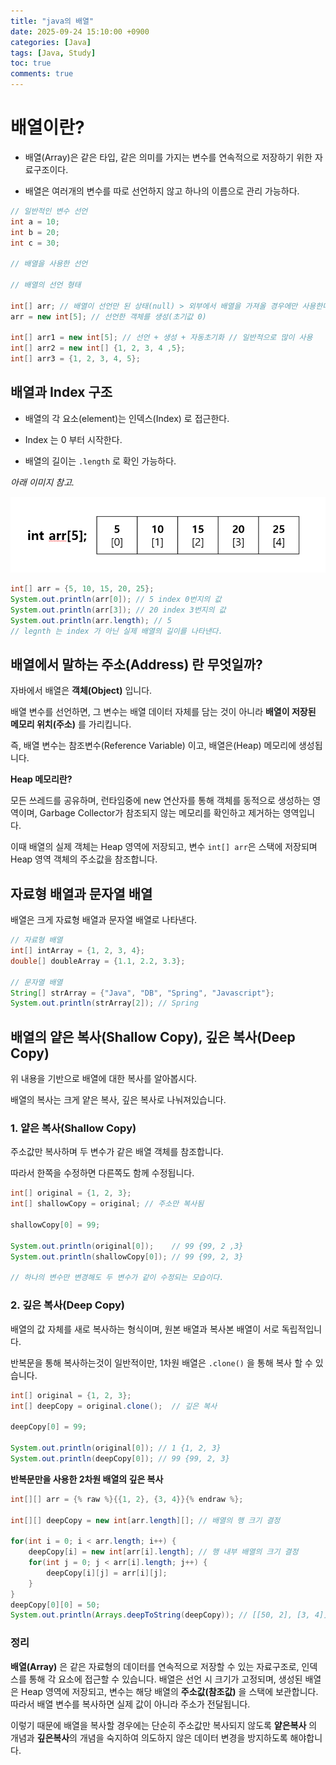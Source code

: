```yaml
---
title: "java의 배열"
date: 2025-09-24 15:10:00 +0900
categories: [Java]
tags: [Java, Study]
toc: true
comments: true
---
```


# 배열이란?
* 배열(Array)은 같은 타입, 같은 의미를 가지는 변수를 연속적으로 저장하기 위한 자료구조이다.

* 배열은 여러개의 변수를 따로 선언하지 않고 하나의 이름으로 관리 가능하다.

```java
// 일반적인 변수 선언
int a = 10;
int b = 20;
int c = 30;

// 배열을 사용한 선언

// 배열의 선언 형태

int[] arr; // 배열이 선언만 된 상태(null) > 외부에서 배열을 가져올 경우에만 사용한다.
arr = new int[5]; // 선언한 객체를 생성(초기값 0)

int[] arr1 = new int[5]; // 선언 + 생성 + 자동초기화 // 일반적으로 많이 사용
int[] arr2 = new int[] {1, 2, 3, 4 ,5};
int[] arr3 = {1, 2, 3, 4, 5};

```

## 배열과 Index 구조
* 배열의 각 요소(element)는 인덱스(Index) 로 접근한다.

* Index 는 0 부터 시작한다.

* 배열의 길이는 `.length` 로 확인 가능하다.

*아래 이미지 참고.*

<img src="/assets/img/java/javaArrayIndex.png" alt="Java인덱스" width="600"/>

```java
int[] arr = {5, 10, 15, 20, 25};
System.out.println(arr[0]); // 5 index 0번지의 값
System.out.println(arr[3]); // 20 index 3번지의 값
System.out.println(arr.length); // 5
// legnth 는 index 가 아닌 실제 배열의 길이를 나타낸다.

```

## 배열에서 말하는 주소(Address) 란 무엇일까?
자바에서 배열은 **객체(Object)** 입니다.

배열 변수를 선언하면, 그 변수는 배열 데이터 자체를 담는 것이 아니라 **배열이 저장된 메모리 위치(주소)** 를 가리킵니다.

즉, 배열 변수는 참조변수(Reference Variable) 이고, 배열은(Heap) 메모리에 생성됩니다.

**Heap 메모리란?**

모든 쓰레드를 공유하며, 런타임중에 new 연산자를 통해 객체를 동적으로 생성하는 영역이며, Garbage Collector가 참조되지 않는 메모리를 확인하고 제거하는 영역입니다.

이때 배열의 실제 객체는 Heap 영역에 저장되고, 변수 `int[] arr`은 스택에 저장되며 Heap 영역 객체의 주소값을 참조합니다.

## 자료형 배열과 문자열 배열
배열은 크게 자료형 배열과 문자열 배열로 나타낸다.

```java
// 자료형 배열
int[] intArray = {1, 2, 3, 4};
double[] doubleArray = {1.1, 2.2, 3.3};

// 문자열 배열
String[] strArray = {"Java", "DB", "Spring", "Javascript"};
System.out.println(strArray[2]); // Spring

```

## 배열의 얕은 복사(Shallow Copy), 깊은 복사(Deep Copy)
위 내용을 기반으로 배열에 대한 복사를 알아봅시다.

배열의 복사는 크게 얕은 복사, 깊은 복사로 나눠져있습니다.

### 1. 얕은 복사(Shallow Copy)

주소값만 복사하며 두 변수가 같은 배열 객체를 참조합니다.

따라서 한쪽을 수정하면 다른쪽도 함께 수정됩니다.

```java
int[] original = {1, 2, 3};
int[] shallowCopy = original; // 주소만 복사됨

shallowCopy[0] = 99;

System.out.println(original[0]);    // 99 {99, 2 ,3}
System.out.println(shallowCopy[0]); // 99 {99, 2, 3}

// 하나의 변수만 변경해도 두 변수가 같이 수정되는 모습이다.

```

### 2. 깊은 복사(Deep Copy)
배열의 값 자체를 새로 복사하는 형식이며, 원본 배열과 복사본 배열이 서로 독립적입니다.

반복문을 통해 복사하는것이 일반적이만, 1차원 배열은 `.clone()` 을 통해 복사 할 수 있습니다.

```java
int[] original = {1, 2, 3};
int[] deepCopy = original.clone();  // 깊은 복사

deepCopy[0] = 99;

System.out.println(original[0]); // 1 {1, 2, 3}
System.out.println(deepCopy[0]); // 99 {99, 2, 3}

```

**반복문만을 사용한 2차원 배열의 깊은 복사**

```java
int[][] arr = {% raw %}{{1, 2}, {3, 4}}{% endraw %};

int[][] deepCopy = new int[arr.length][]; // 배열의 행 크기 결정

for(int i = 0; i < arr.length; i++) {
    deepCopy[i] = new int[arr[i].length]; // 행 내부 배열의 크기 결정
    for(int j = 0; j < arr[i].length; j++) {
        deepCopy[i][j] = arr[i][j];
    }
}
deepCopy[0][0] = 50;
System.out.println(Arrays.deepToString(deepCopy)); // [[50, 2], [3, 4]]
```

### 정리
**배열(Array)** 은 같은 자료형의 데이터를 연속적으로 저장할 수 있는 자료구조로, 인덱스를 통해 각 요소에 접근할 수 있습니다. 배열은 선언 시 크기가 고정되며, 생성된 배열은 Heap 영역에 저장되고, 변수는 해당 배열의 **주소값(참조값)** 을 스택에 보관합니다. 따라서 배열 변수를 복사하면 실제 값이 아니라 주소가 전달됩니다.

이렇기 때문에 배열을 복사할 경우에는 단순히 주소값만 복사되지 않도록 **얕은복사** 의 개념과 **깊은복사**의 개념을 숙지하여 의도하지 않은 데이터 변경을 방지하도록 해야합니다.












